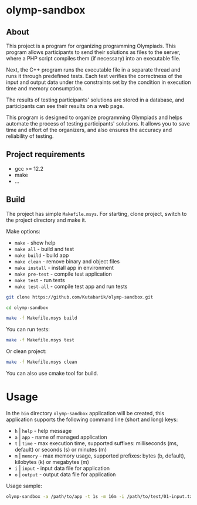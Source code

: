 # olymp-sandbox

## About
This project is a program for organizing programming Olympiads. This program allows participants to send their solutions as files to the server, where a PHP script compiles them (if necessary) into an executable file.

Next, the C++ program runs the executable file in a separate thread and runs it through predefined tests. Each test verifies the correctness of the input and output data under the constraints set by the condition in execution time and memory consumption.

The results of testing participants' solutions are stored in a database, and participants can see their results on a web page.

This program is designed to organize programming Olympiads and helps automate the process of testing participants' solutions. It allows you to save time and effort of the organizers, and also ensures the accuracy and reliability of testing.

## Project requirements

- gcc >= 12.2
- make
- ...

## Build

The project has simple `Makefile.msys`. For starting, clone project, switch to the project directory and make it.

Make options:

- `make`          - show help
- `make all`      - build and test
- `make build`    - build app
- `make clean`    - remove binary and object files
- `make install`  - install app in environment
- `make pre-test` - compile test application
- `make test`     - run tests
- `make test-all` - compile test app and run tests

```bash
git clone https://github.com/Kutabarik/olymp-sandbox.git

cd olymp-sandbox

make -f Makefile.msys build
```

You can run tests:

```bash
make -f Makefile.msys test 
```

Or clean project:

```bash
make -f Makefile.msys clean 
```

You can also use cmake tool for build.

# Usage

In the `bin` directory `olymp-sandbox` application will be created, this application supports the following command line  (short and long) keys:

- `h` | `help`        - help message
- `a` | `app`         - name of managed application
- `t` | `time`        - max execution time, supported suffixes: milliseconds (ms, default) or seconds (s) or minutes (m)    
- `m` | `memory`      - max memory usage, supported prefixes: bytes (b, default), kilobytes (k) or megabytes (m)
- `i` | `input`       - input data file for application
- `o` | `output`      - output data file for application

Usage sample:

```bash
olymp-sandbox -a /path/to/app -t 1s -m 16m -i /path/to/test/01-input.txt -o path/to/test/01-output.txt
```

